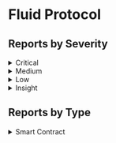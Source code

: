 # Fluid Protocol

## Reports by Severity

<details>

<summary>Critical</summary>

* \#37671 \[SC-Critical] CRITICAL-02 / The contract could be permanently locked due to not reseting the boolen lock
* \#37323 \[SC-Critical] Permanent dead Lock in internal\_redeem\_collateral\_from\_trove
* \#37452 \[SC-Critical] \`trove-manager-contract.redeem\_collateral\_from\_trove\` can be locked forever
* \#37624 \[SC-Critical] Lock Issue Bricks The Redeem Functionality

</details>

<details>

<summary>Medium</summary>

* \#37276 \[SC-Medium] Redstone's price feed is used incorrectly.

</details>

<details>

<summary>Low</summary>

* \#37668 \[SC-Low] Incorrect Scale Factor value leads to early scale change
* \#37650 \[SC-Low] Redeem Functionality Partially Failing
* \#37354 \[SC-Low] Single below MCR trove temporarily blocks redemptions
* \#37283 \[SC-Low] Improper Trove Validation Check Allows Low-Cost Griefing Attack to Block Protocol Redemptions
* \#37192 \[SC-Low] Trove that under MCR might be redeemed.
* \#37409 \[SC-Low] Can not redeem when all \`current\_cr\` less than \`MCR\`.
* \#37607 \[SC-Low] Bricking Redeem Function

</details>

<details>

<summary>Insight</summary>

* \#36922 \[SC-Insight] the function claim\_collateral in borrowOperation have read only attribute while the invoked claim\_collateral function have write attribute, this lead to compiler-time error
* \#37139 \[SC-Insight] INSIGHT: Inefficient Use of Storage Reentrancy Locks
* \#37056 \[SC-Insight] \`require\_at\_least\_min\_net\_debt\` did not emit correct error message
* \#37202 \[SC-Insight] some checks can be removed since its not required(best practice report, not an issue)
* \#37343 \[SC-Insight] Inaccurate Check Leading to Debt Miscalculation
* \#37382 \[SC-Insight] Inconsistent Collateral Ratio Checks in Stability Pool Withdrawals Lead to Fund-Locking DoS
* \#37425 \[SC-Insight] redeem\_collateral does not redeem collateral from riskiest trove but wrongly redeem lowest healthy troves with lowest collateral Ratio
* \#37595 \[SC-Insight] \`require\_caller\_is\_bo\_or\_tm\_or\_sp\_or\_pm\` did not emit correct message

</details>

## Reports by Type

<details>

<summary>Smart Contract</summary>

* \#37668 \[SC-Low] Incorrect Scale Factor value leads to early scale change
* \#37650 \[SC-Low] Redeem Functionality Partially Failing
* \#37276 \[SC-Medium] Redstone's price feed is used incorrectly.
* \#36922 \[SC-Insight] the function claim\_collateral in borrowOperation have read only attribute while the invoked claim\_collateral function have write attribute, this lead to compiler-time error
* \#37139 \[SC-Insight] INSIGHT: Inefficient Use of Storage Reentrancy Locks
* \#37354 \[SC-Low] Single below MCR trove temporarily blocks redemptions
* \#37671 \[SC-Critical] CRITICAL-02 / The contract could be permanently locked due to not reseting the boolen lock
* \#37056 \[SC-Insight] \`require\_at\_least\_min\_net\_debt\` did not emit correct error message
* \#37202 \[SC-Insight] some checks can be removed since its not required(best practice report, not an issue)
* \#37283 \[SC-Low] Improper Trove Validation Check Allows Low-Cost Griefing Attack to Block Protocol Redemptions
* \#37323 \[SC-Critical] Permanent dead Lock in internal\_redeem\_collateral\_from\_trove
* \#37343 \[SC-Insight] Inaccurate Check Leading to Debt Miscalculation
* \#37382 \[SC-Insight] Inconsistent Collateral Ratio Checks in Stability Pool Withdrawals Lead to Fund-Locking DoS
* \#37192 \[SC-Low] Trove that under MCR might be redeemed.
* \#37425 \[SC-Insight] redeem\_collateral does not redeem collateral from riskiest trove but wrongly redeem lowest healthy troves with lowest collateral Ratio
* \#37409 \[SC-Low] Can not redeem when all \`current\_cr\` less than \`MCR\`.
* \#37452 \[SC-Critical] \`trove-manager-contract.redeem\_collateral\_from\_trove\` can be locked forever
* \#37595 \[SC-Insight] \`require\_caller\_is\_bo\_or\_tm\_or\_sp\_or\_pm\` did not emit correct message
* \#37607 \[SC-Low] Bricking Redeem Function
* \#37624 \[SC-Critical] Lock Issue Bricks The Redeem Functionality

</details>
